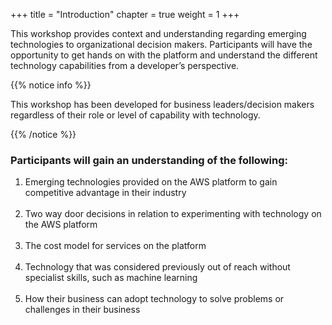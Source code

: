 +++
title = "Introduction"
chapter = true
weight = 1
+++

This workshop provides context and understanding regarding emerging technologies to organizational decision makers. Participants will have the opportunity to get hands on with the platform and understand the different technology capabilities from a developer’s perspective.

{{% notice info %}}

This workshop has been developed for business leaders/decision makers regardless of their role or level of capability with technology.

{{% /notice %}}

### Participants will gain an understanding of the following:

<ol>
    <li>
        Emerging technologies provided on the AWS platform to gain competitive advantage in their industry
    </li>
    <br>
    <li>
        Two way door decisions in relation to experimenting with technology on the AWS platform
    </li>
    <br>
    <li>
        The cost model for services on the platform
    </li>
    <br>
    <li>
        Technology that was considered previously out of reach without specialist skills, such as machine learning
    </li>
    <br>
    <li>
        How their business can adopt technology to solve problems or challenges in their business
    </li>
<ol>
